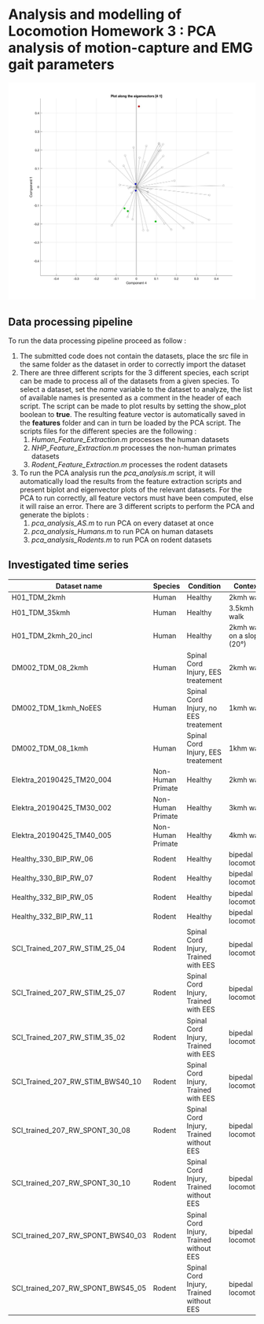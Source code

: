 # Analysis and modelling of Locomotion Homework 3 : PCA analysis of motion-capture and EMG gait parameters

![human_eig_4_1](figures/human_PCA/human_eig_4_1.jpg)
## Data processing pipeline

To run the data processing pipeline proceed as follow : 

1. The submitted code does not contain the datasets, place the src file in the same folder as the dataset in order to correctly import the dataset 
2. There are three different scripts for the 3 different species, each script can be made to process all of the datasets from a given species. To select a dataset, set the *name* variable to the dataset to analyze, the list of available names is presented as a comment in the header of each script. The script can be made to plot results by setting the show_plot boolean to **true**. The resulting feature vector is automatically saved in the **features** folder and can in turn be loaded by the PCA script. The scripts files for the different species are the following :
   1. *Human_Feature_Extraction.m* processes the human datasets
   2. *NHP_Feature_Extraction.m* processes the non-human primates datasets
   3. *Rodent_Feature_Extraction.m* processes the rodent datasets
3. To run the PCA analysis run the *pca_analysis.m* script, it will automatically load the results from the feature extraction scripts and present biplot and eigenvector plots of the relevant datasets. For the PCA to run correctly, all feature vectors must have been computed, else it will raise an error. There are 3 different scripts to perform the PCA and generate the biplots : 
   1. *pca_analysis_AS.m* to run PCA on every dataset at once
   2. *pca_analysis_Humans.m* to run PCA on human datasets 
   3. *pca_analysis_Rodents.m* to run PCA on rodent datasets 

## Investigated time series

| **Dataset name**                  | Species           | Condition                               | Context                    |
| --------------------------------- | ----------------- | --------------------------------------- | -------------------------- |
| H01_TDM_2kmh                      | Human             | Healthy                                 | 2kmh walk                  |
| H01_TDM_35kmh                     | Human             | Healthy                                 | 3.5kmh walk                |
| H01_TDM_2kmh_20_incl              | Human             | Healthy                                 | 2kmh walk on a slope (20°) |
| DM002_TDM_08_2kmh                 | Human             | Spinal Cord Injury, EES treatement      | 2kmh walk                  |
| DM002_TDM_1kmh_NoEES              | Human             | Spinal Cord Injury, no EES treatement   | 1kmh walk                  |
| DM002_TDM_08_1kmh                 | Human             | Spinal Cord Injury, EES treatement      | 1khm walk                  |
| Elektra_20190425_TM20_004         | Non-Human Primate | Healthy                                 | 2kmh walk                  |
| Elektra_20190425_TM30_002         | Non-Human Primate | Healthy                                 | 3kmh walk                  |
| Elektra_20190425_TM40_005         | Non-Human Primate | Healthy                                 | 4kmh walk                  |
| Healthy_330_BIP_RW_06             | Rodent            | Healthy                                 | bipedal locomotion         |
| Healthy_330_BIP_RW_07             | Rodent            | Healthy                                 | bipedal locomotion         |
| Healthy_332_BIP_RW_05             | Rodent            | Healthy                                 | bipedal locomotion         |
| Healthy_332_BIP_RW_11             | Rodent            | Healthy                                 | bipedal locomotion         |
| SCI_Trained_207_RW_STIM_25_04     | Rodent            | Spinal Cord Injury, Trained with EES    | bipedal locomotion         |
| SCI_Trained_207_RW_STIM_25_07     | Rodent            | Spinal Cord Injury, Trained with EES    | bipedal locomotion         |
| SCI_Trained_207_RW_STIM_35_02     | Rodent            | Spinal Cord Injury, Trained with EES    | bipedal locomotion         |
| SCI_Trained_207_RW_STIM_BWS40_10  | Rodent            | Spinal Cord Injury, Trained with EES    | bipedal locomotion         |
| SCI_trained_207_RW_SPONT_30_08    | Rodent            | Spinal Cord Injury, Trained without EES | bipedal locomotion         |
| SCI_trained_207_RW_SPONT_30_10    | Rodent            | Spinal Cord Injury, Trained without EES | bipedal locomotion         |
| SCI_trained_207_RW_SPONT_BWS40_03 | Rodent            | Spinal Cord Injury, Trained without EES | bipedal locomotion         |
| SCI_trained_207_RW_SPONT_BWS45_05 | Rodent            | Spinal Cord Injury, Trained without EES | bipedal locomotion         |
